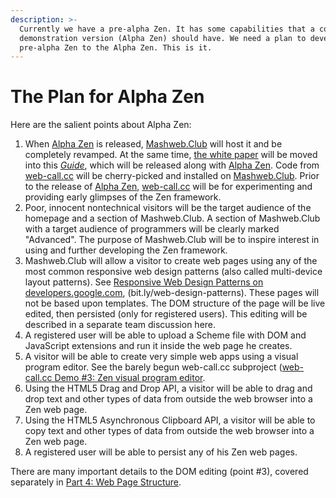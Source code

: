 ```yaml
---
description: >-
  Currently we have a pre-alpha Zen. It has some capabilities that a complete
  demonstration version (Alpha Zen) should have. We need a plan to develop the
  pre-alpha Zen to the Alpha Zen. This is it.
---
```


# The Plan for Alpha Zen

Here are the salient points about Alpha Zen:

1. When [Alpha Zen](https://tomelam.gitbook.io/mashweb/part-2-goals-of-zen/the-plan-for-alpha-zen) is released, [Mashweb.Club](https://mashweb.club) will host it and be completely revamped. At the same time, [the white paper](https://doc.mashweb.club/whitepaper/) will be moved into this [_Guide_](https://tomelam.gitbook.io/mashweb/), which will  be released along with [Alpha Zen](https://tomelam.gitbook.io/mashweb/part-2-goals-of-zen/the-plan-for-alpha-zen). Code from [web-call.cc](https://web-call.cc/) will be cherry-picked and installed on [Mashweb.Club](https://mashweb.club/). Prior to the release of [Alpha Zen](https://tomelam.gitbook.io/mashweb/part-2-goals-of-zen/the-plan-for-alpha-zen), [web-call.cc](https://web-call.cc/) will be for experimenting and providing early glimpses of the Zen framework.
2. Poor, innocent nontechnical visitors will be the target audience of the homepage and a section of Mashweb.Club.  A section of Mashweb.Club with a target audience of programmers will be clearly marked "Advanced".  The purpose of Mashweb.Club will be to inspire interest in using and further developing the Zen framework.
3. Mashweb.Club will allow a visitor to create web pages using any of the most common responsive web design patterns \(also called multi-device layout patterns\).  See [Responsive Web Design Patterns on developers.google.com](https://developers.google.com/web/fundamentals/design-and-ux/responsive/patterns), \(bit.ly/web-design-patterns\).   These pages will not be based upon templates.  The DOM structure of the page will be live edited, then persisted \(only for registered users\).  This editing will be described in a separate team discussion here.
4. A registered user will be able to upload a Scheme file with DOM and JavaScript extensions and run it inside the web page he creates.
5. A visitor will be able to create very simple web apps using a visual program editor.  See the barely begun web-call.cc subproject \([web-call.cc Demo \#3: Zen visual program editor](https://web-call.cc/visual-programming.html).
6. Using the HTML5 Drag and Drop API, a visitor will be able to drag and drop text and other types of data from outside the web browser into a Zen web page.
7. Using the HTML5 Asynchronous Clipboard API, a visitor will be able to copy text and other types of data from outside the web browser into a Zen web page.
8. A registered user will be able to persist any of his Zen web pages.

There are many important details to the DOM editing \(point \#3\), covered separately in [Part 4: Web Page Structure](https://tomelam.gitbook.io/mashweb/part-4-web-page-structure).


